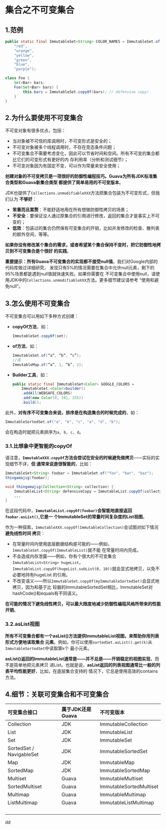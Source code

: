 集合之不可变集合
================================================================================
## 1.范例
```java
public static final ImmutableSet<String> COLOR_NAMES = ImmutableSet.of(
    "red",
    "orange",
    "yellow",
    "green",
    "blue",
    "purple");

class Foo {
    Set<Bar> bars;
    Foo(Set<Bar> bars) {
        this.bars = ImmutableSet.copyOf(bars); // defensive copy!
    }
}
```

## 2.为什么要使用不可变集合
不可变对象有很多优点，包括：
+ 当对象被不可信的库调用时，不可变形式是安全的；
+ 不可变对象被多个线程调用时，不存在竞态条件问题；
+ 不可变集合不需要考虑变化，因此可以节省时间和空间。所有不可变的集合都比它们的可变形式有更好的内
存利用率（分析和测试细节）；
+ 不可变对象因为有固定不变，可以作为常量来安全使用；

**创建对象的不可变拷贝是一项很好的防御性编程技巧。Guava为所有JDK标准集合类型和Guava新集合类型
都提供了简单易用的不可变版本**。

JDK也提供了`Collections.unmodifiableXXX`方法把集合包装为不可变形式，但我们认为 **不够好**：
+ **笨重而且累赘**：不能舒适地用在所有想做防御性拷贝的场景；
+ **不安全**：要保证没人通过原集合的引用进行修改，返回的集合才是事实上不可变的；
+ **低效**：包装过的集合仍然保有可变集合的开销，比如并发修改的检查、散列表的额外空间，等等。

**如果你没有修改某个集合的需求，或者希望某个集合保持不变时，把它防御性地拷贝到不可变集合是个很好
的实践**。

**重要提示：所有Guava不可变集合的实现都不接受null值**。我们对Google内部的代码库做过详细研究，
发现只有5%的情况需要在集合中允许null元素，剩下的95%场景都是遇到null值就快速失败。如果你需要在
不可变集合中使用null，请使用JDK中的`Collections.unmodifiableXXX`方法。更多细节建议请参考
“使用和避免null”。

## 3.怎么使用不可变集合
不可变集合可以用如下多种方式创建：
+ **copyOf方法**，如：
  ```java
  ImmutableSet.copyOf(set);
  ```
+ **of方法**，如：
  ```java
  ImmutableSet.of(“a”, “b”, “c”);
  //或
  ImmutableMap.of(“a”, 1, “b”, 2);
  ```
+ **Builder工具**，如：
  ```java
  public static final ImmutableSet<Color> GOOGLE_COLORS =
      ImmutableSet.<Color>builder()
      .addAll(WEBSAFE_COLORS)
      .add(new Color(0, 191, 255))
      .build();
  ```

此外，**对有序不可变集合来说，排序是在构造集合的时候完成的**，如：
```java
ImmutableSortedSet.of("a", "b", "c", "a", "d", "b");
```
会在构造时就把元素排序为`a, b, c, d`。

### 3.1.比想象中更智能的copyOf
请注意，**`ImmutableXXX.copyOf`方法会尝试在安全的时候避免做拷贝**——实际的实现细节不详，**但
通常来说是很智能的**，比如：
```java
ImmutableSet<String> foobar = ImmutableSet.of("foo", "bar", "baz");
thingamajig(foobar);

void thingamajig(Collection<String> collection) {
    ImmutableList<String> defensiveCopy = ImmutableList.copyOf(collection);
    ...
}
```
在这段代码中，**`ImmutableList.copyOf(foobar)`会智能地直接返回`foobar.asList()`,它是一
个ImmutableSet的常量时间复杂度的List视图**。

作为一种探索，`ImmutableXXX.copyOf(ImmutableCollection)`会试图对如下情况 **避免线性时间
拷贝**：
+ 在常量时间内使用底层数据结构是可能的——例如，`ImmutableSet.copyOf(ImmutableList)`就不能
在常量时间内完成。
+ 不会造成内存泄露——例如，你有个很大的不可变集合`ImmutableList<String> hugeList`，
`ImmutableList.copyOf(hugeList.subList(0, 10))`就会显式地拷贝，以免不必要地持有hugeList
的引用。
+ 不改变语义——所以`ImmutableSet.copyOf(myImmutableSortedSet)`会显式地拷贝，因为和基于比
较器的ImmutableSortedSet相比，ImmutableSet对hashCode()和equals有不同语义。

**在可能的情况下避免线性拷贝，可以最大限度地减少防御性编程风格所带来的性能开销**。

### 3.2.asList视图
**所有不可变集合都有一个asList()方法提供ImmutableList视图，来帮助你用列表形式方便地读取集合
元素**。例如，你可以使用`sortedSet.asList().get(k)`从`ImmutableSortedSet`中读取第`k`个
最小元素。

**asList()返回的ImmutableList通常是——并不总是——开销稳定的视图实现**，而不是简单地把元素拷贝
进List。也就是说，**asList返回的列表视图通常比一般的列表平均性能更好**，比如，在底层集合支持的
情况下，它总是使用高效的contains方法。

## 4.细节：关联可变集合和不可变集合

| 可变集合接口 | 属于JDK还是Guava | 不可变版本 |
| :------------- | :------------- | :------------- |
| Collection | JDK | ImmutableCollection |
| List | JDK | ImmutableList |
| Set | JDK | ImmutableSet |
| SortedSet / NavigableSet | JDK | ImmutableSortedSet |
| Map | JDK | ImmutableMap |
| SortedMap | JDK | ImmutableSortedMap |
| Multiset | Guava | ImmutableMultiset |
| SortedMultiset | Guava | ImmutableSortedMultiset |
| Multimap | Guava | ImmutableMultimap |
| ListMultimap | Guava | ImmutableListMultimap |
|  |  |  |
|  |  |  |
|  |  |  |
|  |  |  |










































dd
